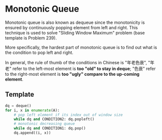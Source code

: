 # Monotonic Queue

Monotonic queue is also known as dequeue since the monotonicity is ensured by continuously popping element from left and right.
This technique is used to solve "Sliding Window Maximum" problem (base template is Problem 239).

More specifically, the hardest part of monotonic queue is to find out what is the condition to pop left and right.

In general, the rule of thumb of the conditions in Chinese is "年老色衰", "年老" refer to the left-most element is **too "old" to stay in deque**;
"色衰" refer to the right-most element is **too "ugly" compare to the up-coming element**.

## Template

``` py
dq = deque()
for i, x in enumerate(A):
    # pop left element if its index out of window size
    while dq and CONDITION2: dq.popleft()
    # monotonic decreasing queue
    while dq and CONDITION1: dq.pop()
    dq.append((i, x))
```
